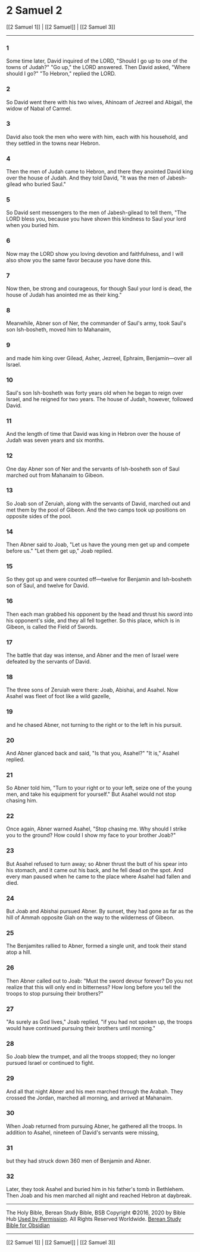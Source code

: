 # 2 Samuel 2

[[2 Samuel 1]] | [[2 Samuel]] | [[2 Samuel 3]]

---

### 1
Some time later, David inquired of the LORD, "Should I go up to one of the towns of Judah?" "Go up," the LORD answered. Then David asked, "Where should I go?" "To Hebron," replied the LORD.

### 2
So David went there with his two wives, Ahinoam of Jezreel and Abigail, the widow of Nabal of Carmel.

### 3
David also took the men who were with him, each with his household, and they settled in the towns near Hebron.

### 4
Then the men of Judah came to Hebron, and there they anointed David king over the house of Judah. And they told David, "It was the men of Jabesh-gilead who buried Saul."

### 5
So David sent messengers to the men of Jabesh-gilead to tell them, "The LORD bless you, because you have shown this kindness to Saul your lord when you buried him.

### 6
Now may the LORD show you loving devotion and faithfulness, and I will also show you the same favor because you have done this.

### 7
Now then, be strong and courageous, for though Saul your lord is dead, the house of Judah has anointed me as their king."

### 8
Meanwhile, Abner son of Ner, the commander of Saul's army, took Saul's son Ish-bosheth, moved him to Mahanaim,

### 9
and made him king over Gilead, Asher, Jezreel, Ephraim, Benjamin—over all Israel.

### 10
Saul's son Ish-bosheth was forty years old when he began to reign over Israel, and he reigned for two years. The house of Judah, however, followed David.

### 11
And the length of time that David was king in Hebron over the house of Judah was seven years and six months.

### 12
One day Abner son of Ner and the servants of Ish-bosheth son of Saul marched out from Mahanaim to Gibeon.

### 13
So Joab son of Zeruiah, along with the servants of David, marched out and met them by the pool of Gibeon. And the two camps took up positions on opposite sides of the pool.

### 14
Then Abner said to Joab, "Let us have the young men get up and compete before us." "Let them get up," Joab replied.

### 15
So they got up and were counted off—twelve for Benjamin and Ish-bosheth son of Saul, and twelve for David.

### 16
Then each man grabbed his opponent by the head and thrust his sword into his opponent's side, and they all fell together. So this place, which is in Gibeon, is called the Field of Swords.

### 17
The battle that day was intense, and Abner and the men of Israel were defeated by the servants of David.

### 18
The three sons of Zeruiah were there: Joab, Abishai, and Asahel. Now Asahel was fleet of foot like a wild gazelle,

### 19
and he chased Abner, not turning to the right or to the left in his pursuit.

### 20
And Abner glanced back and said, "Is that you, Asahel?" "It is," Asahel replied.

### 21
So Abner told him, "Turn to your right or to your left, seize one of the young men, and take his equipment for yourself." But Asahel would not stop chasing him.

### 22
Once again, Abner warned Asahel, "Stop chasing me. Why should I strike you to the ground? How could I show my face to your brother Joab?"

### 23
But Asahel refused to turn away; so Abner thrust the butt of his spear into his stomach, and it came out his back, and he fell dead on the spot. And every man paused when he came to the place where Asahel had fallen and died.

### 24
But Joab and Abishai pursued Abner. By sunset, they had gone as far as the hill of Ammah opposite Giah on the way to the wilderness of Gibeon.

### 25
The Benjamites rallied to Abner, formed a single unit, and took their stand atop a hill.

### 26
Then Abner called out to Joab: "Must the sword devour forever? Do you not realize that this will only end in bitterness? How long before you tell the troops to stop pursuing their brothers?"

### 27
"As surely as God lives," Joab replied, "if you had not spoken up, the troops would have continued pursuing their brothers until morning."

### 28
So Joab blew the trumpet, and all the troops stopped; they no longer pursued Israel or continued to fight.

### 29
And all that night Abner and his men marched through the Arabah. They crossed the Jordan, marched all morning, and arrived at Mahanaim.

### 30
When Joab returned from pursuing Abner, he gathered all the troops. In addition to Asahel, nineteen of David's servants were missing,

### 31
but they had struck down 360 men of Benjamin and Abner.

### 32
Later, they took Asahel and buried him in his father's tomb in Bethlehem. Then Joab and his men marched all night and reached Hebron at daybreak.

---

The Holy Bible, Berean Study Bible, BSB
Copyright ©2016, 2020 by Bible Hub
[Used by Permission](https://berean.bible/terms.htm). All Rights Reserved Worldwide.
[Berean Study Bible for Obsidian](https://github.com/gapmiss/berean-study-bible-for-obsidian)

---

[[2 Samuel 1]] | [[2 Samuel]] | [[2 Samuel 3]]

